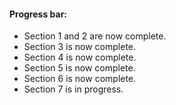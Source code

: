 #### Progress bar:

- Section 1 and 2 are now complete.
- Section 3 is now complete.
- Section 4 is now complete.
- Section 5 is now complete.
- Section 6 is now complete.
- Section 7 is in progress.
